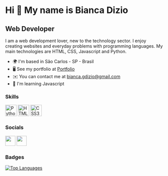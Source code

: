 Hi 👋 My name is Bianca Dizio
=============================

Web Developer
-------------

I am a web development lover, new to the technology sector. I enjoy creating websites and everyday problems with programming languages. My main technologies are HTML, CSS, Javascript and Python.

*   🌍  I'm based in São Carlos - SP - Brasil
*   🖥️  See my portfolio at [Portfolio](http://biancadizio.github.io/my-landing-page/index.html)
*   ✉️  You can contact me at [bianca.gdizio@gmail.com](mailto:bianca.gdizio@gmail.com)
*   🧠  I'm learning Javascript

### Skills
<p align="left">
                                <a href="https://www.python.org/" target="_blank" rel="noreferrer"><img src="https://raw.githubusercontent.com/danielcranney/readme-generator/main/public/icons/skills/python-colored.svg" width="36" height="36" alt="Python" /></a>
                                <a href="https://developer.mozilla.org/en-US/docs/Glossary/HTML5" target="_blank" rel="noreferrer"><img src="https://raw.githubusercontent.com/danielcranney/readme-generator/main/public/icons/skills/html5-colored.svg" width="36" height="36" alt="HTML5" /></a>
                                <a href="https://www.w3.org/TR/CSS/#css" target="_blank" rel="noreferrer"><img src="https://raw.githubusercontent.com/danielcranney/readme-generator/main/public/icons/skills/css3-colored.svg" width="36" height="36" alt="CSS3" /></a>
                    </p>
                    

### Socials
                  
<p align="left"> <a href="https://www.github.com/biancadizio" target="_blank" rel="noreferrer"><img src="https://raw.githubusercontent.com/danielcranney/readme-generator/main/public/icons/socials/github.svg" width="32" height="32" /></a>
<a href="https://www.linkedin.com/in/biancagdizio" target="_blank" rel="noreferrer"><img src="https://raw.githubusercontent.com/danielcranney/readme-generator/main/public/icons/socials/linkedin.svg" width="32" height="32" /></a></p>

### Badges
<a href="https://github.com/biancadizio" align="left"><img src="https://github-readme-stats.vercel.app/api/top-langs/?username=biancadizio" alt="Top Languages" /></a>
